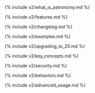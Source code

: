 {% include v2/what_is_astronomy.md %}

{% include v2/features.md %}

{% include v2/changelog.md %}

{% include v2/examples.md %}

{% include v2/upgrading_to_20.md %}

{% include v2/key_concepts.md %}

{% include v2/security.md %}

{% include v2/behaviors.md %}

{% include v2/advanced_usage.md %}
